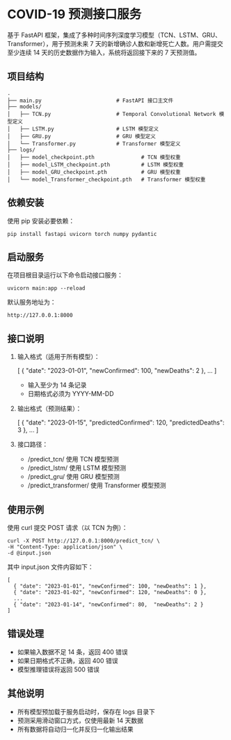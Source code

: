 COVID-19 预测接口服务
=======================

基于 FastAPI 框架，集成了多种时间序列深度学习模型（TCN、LSTM、GRU、Transformer），用于预测未来 7 天的新增确诊人数和新增死亡人数。用户需提交至少连续 14 天的历史数据作为输入，系统将返回接下来的 7 天预测值。

项目结构
--------

```
.
├── main.py                        # FastAPI 接口主文件
├── models/
│   ├── TCN.py                     # Temporal Convolutional Network 模型定义
│   ├── LSTM.py                    # LSTM 模型定义
│   ├── GRU.py                     # GRU 模型定义
│   └── Transformer.py             # Transformer 模型定义
├── logs/
│   ├── model_checkpoint.pth               # TCN 模型权重
│   ├── model_LSTM_checkpoint.pth          # LSTM 模型权重
│   ├── model_GRU_checkpoint.pth           # GRU 模型权重
│   └── model_Transformer_checkpoint.pth   # Transformer 模型权重
```


依赖安装
--------

使用 pip 安装必要依赖：

    pip install fastapi uvicorn torch numpy pydantic

启动服务
--------

在项目根目录运行以下命令启动接口服务：

    uvicorn main:app --reload

默认服务地址为：

    http://127.0.0.1:8000

接口说明
--------

1. 输入格式（适用于所有模型）：

    [
      {
        "date": "2023-01-01",
        "newConfirmed": 100,
        "newDeaths": 2
      },
      ...
    ]

    - 输入至少为 14 条记录
    - 日期格式必须为 YYYY-MM-DD

2. 输出格式（预测结果）：

    [
      {
        "date": "2023-01-15",
        "predictedConfirmed": 120,
        "predictedDeaths": 3
      },
      ...
    ]

3. 接口路径：

    - /predict_tcn/         使用 TCN 模型预测
    - /predict_lstm/        使用 LSTM 模型预测
    - /predict_gru/         使用 GRU 模型预测
    - /predict_transformer/ 使用 Transformer 模型预测

使用示例
--------

使用 curl 提交 POST 请求（以 TCN 为例）：

    curl -X POST http://127.0.0.1:8000/predict_tcn/ \
    -H "Content-Type: application/json" \
    -d @input.json

其中 input.json 文件内容如下：

    [
      { "date": "2023-01-01", "newConfirmed": 100, "newDeaths": 1 },
      { "date": "2023-01-02", "newConfirmed": 120, "newDeaths": 0 },
      ...
      { "date": "2023-01-14", "newConfirmed": 80,  "newDeaths": 2 }
    ]

错误处理
--------

- 如果输入数据不足 14 条，返回 400 错误
- 如果日期格式不正确，返回 400 错误
- 模型推理错误将返回 500 错误

其他说明
--------

- 所有模型预加载于服务启动时，保存在 logs 目录下
- 预测采用滑动窗口方式，仅使用最新 14 天数据
- 所有数据将自动归一化并反归一化输出结果
